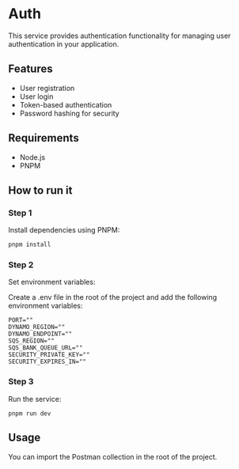 # Auth

This service provides authentication functionality for managing user authentication in your application.

## Features

- User registration
- User login
- Token-based authentication
- Password hashing for security

## Requirements

- Node.js
- PNPM

## How to run it

### Step 1

Install dependencies using PNPM:

```bash
pnpm install
```

### Step 2

Set environment variables:

Create a .env file in the root of the project and add the following environment variables:

```
PORT=""
DYNAMO_REGION=""
DYNAMO_ENDPOINT=""
SQS_REGION=""
SQS_BANK_QUEUE_URL=""
SECURITY_PRIVATE_KEY=""
SECURITY_EXPIRES_IN=""
```

### Step 3

Run the service:

```
pnpm run dev
```

## Usage

You can import the Postman collection in the root of the project.
